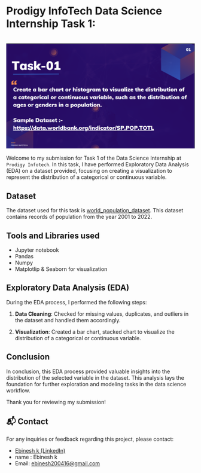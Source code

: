 # Prodigy InfoTech Data Science Internship Task 1:
<br>
<img src="https://github.com/Ebi-75/Prodigy_data-science-_task-01/blob/1a0919e4b450ea81bd142fa28fdb7b6c0a10b1eb/ds1.png"   >

Welcome to my submission for Task 1 of the Data Science Internship at `Prodigy Infotech`. In this task, I have performed Exploratory Data Analysis (EDA) on a dataset provided, focusing on creating a visualization to represent the distribution of a categorical or continuous variable.

## Dataset

The dataset used for this task is <a href="https://github.com/Ebi-75/Prodigy_data-science-_task-01/blob/80fcd884cd370d8e3f82df4dd1e7fae8d497ef13/worldpopulationdata.csv">world_population_dataset</a>. This dataset contains records of population from the year 2001 to 2022. 

## Tools and Libraries used
- Jupyter notebook
- Pandas
- Numpy
- Matplotlip & Seaborn for visualization



## Exploratory Data Analysis (EDA)

During the EDA process, I performed the following steps:

1. **Data Cleaning**: Checked for missing values, duplicates, and outliers in the dataset and handled them accordingly.

2. **Visualization**: Created a bar chart, stacked chart to visualize the distribution of a categorical or continuous variable. 



## Conclusion

In conclusion, this EDA process provided valuable insights into the distribution of the selected variable in the dataset. This analysis lays the foundation for further exploration and modeling tasks in the data science workflow.

Thank you for reviewing my submission!

## 📬 Contact

For any inquiries or feedback regarding this project, please contact:

- <a href="www.linkedin.com/in/ebinesh-k">Ebinesh k (LinkedIn)</a>
- name : Ebinesh k
- Email: ebinesh200416@gmail.com
